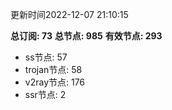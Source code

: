 更新时间2022-12-07 21:10:15

**总订阅: 73**
**总节点: 985**
**有效节点: 293**
- ss节点: 57
- trojan节点: 58
- v2ray节点: 176
- ssr节点: 2
